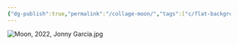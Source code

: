 ```yaml
---
{"dg-publish":true,"permalink":"/collage-moon/","tags":["c/flat-background","c/moon","c/abstract","c/white","c/colorfull","c/woman","c/face","c/2022","c/PK"],"created":"2024-01-15T21:25:06.240-05:00","updated":"2024-01-17T08:53:44.964-05:00"}
---
```



![Moon, 2022, Jonny Garcia.jpg](/img/user/MEDIA/Moon,%202022,%20Jonny%20Garcia.jpg)
